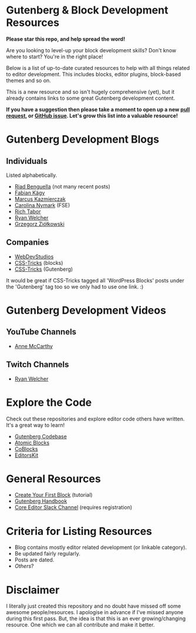 # Gutenberg & Block Development Resources

**Please star this repo, and help spread the word!**

Are you looking to level-up your block development skills? Don't know where to start? You're in the right place!

Below is a list of up-to-date curated resources to help with all things related to editor development. This includes blocks, editor plugins, block-based themes and so on.

This is a new resource and so isn't hugely comprehensive (yet), but it already contains links to some great Gutenberg development content.

**If you have a suggestion then please take a moment to open up a new [pull request](https://github.com/dgwyer/gutenberg-development-resources/pulls), or [GitHub issue](https://github.com/dgwyer/gutenberg-development-resources/issues). Let's grow this list into a valuable resource!**

# Gutenberg Development Blogs

## Individuals

Listed alphabetically.

- [Riad Benguella](https://riad.blog/) (not many recent posts)
- [Fabian Kägy](https://fabian-kaegy.com/)
- [Marcus Kazmierczak](https://mkaz.blog/)
- [Carolina Nymark](https://fullsiteediting.com/) (FSE)
- [Rich Tabor](https://richtabor.com/)
- [Ryan Welcher](https://ryanwelcher.com/)
- [Grzegorz Ziółkowski](https://gziolo.pl/)

## Companies

- [WebDevStudios](https://webdevstudios.com/tags/gutenberg/)
- [CSS-Tricks](https://css-tricks.com/tag/wordpress-blocks/) (blocks)
- [CSS-Tricks](https://css-tricks.com/tag/gutenberg/) (Gutenberg)

It would be great if CSS-Tricks tagged all 'WordPress Blocks' posts under the 'Gutenberg' tag too so we only had to use one link. :)

# Gutenberg Development Videos

## YouTube Channels

- [Anne McCarthy](https://www.youtube.com/c/AnneMcCarthy/videos)
 
## Twitch Channels

- [Ryan Welcher](https://www.twitch.tv/ryanwelchercodes)
 
# Explore the Code

Check out these repositories and explore editor code others have written. It's a great way to learn!

- [Gutenberg Codebase](https://github.com/WordPress/gutenberg)
- [Atomic Blocks](https://github.com/studiopress/atomic-blocks)
- [CoBlocks](https://github.com/godaddy-wordpress/coblocks)
- [EditorsKit](https://github.com/extendify/block-options)

# General Resources

- [Create Your First Block](https://developer.wordpress.org/block-editor/handbook/tutorials/create-block/) (tutorial)
- [Gutenberg Handbook](https://developer.wordpress.org/block-editor/)
- [Core Editor Slack Channel](https://wordpress.slack.com/messages/core-editor) (requires registration)

# Criteria for Listing Resources
- Blog contains mostly editor related development (or linkable category).
- Be updated fairly regularly.
- Posts are dated.
- _Others_?

# Disclaimer

I literally just created this repository and no doubt have missed off some awesome people/resources. I apologise in advance if I've missed anyone during this first pass. But, the idea is that this is an ever growing/changing resource. One which we can all contribute and make it better.
